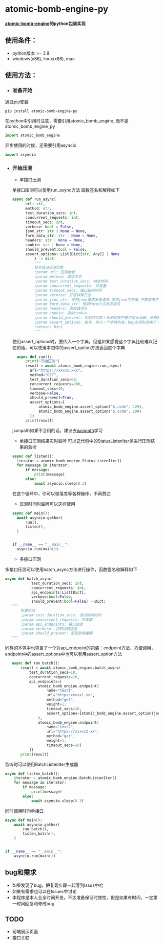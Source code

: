 # atomic-bomb-engine-py
#### [atomic-bomb-engine](https://github.com/qyzhg/atomic-bomb-engine)的python包装实现

## 使用条件：
- python版本 >= 3.8
- windows(x86), linux(x86), mac

## 使用方法：
- ### 准备开始
通过pip安装
```shell
pip install atomic-bomb-engine-py
```
在python中引用时注意，需要引用atomic_bomb_engine, 而不是atomic_bomb_engine_py
```python
import atomic_bomb_engine
```
异步使用的时候，还需要引用asyncio
```python
import asyncio
```
- ### 开始压测
  - 单接口压测
  
  单接口压测可以使用run_async方法
  函数签名和解释如下
  ```python
  async def run_async(
        url: str,
        method: str,
        test_duration_secs: int,
        concurrent_requests: int,
        timeout_secs: int,
        verbose: bool = False,
        json_str: str | None = None,
        form_data_str: str | None = None,
        headers: str | None = None,
        cookie: str | None = None,
        should_prevent:bool = False,
        assert_options: List[Dict[str, Any]] | None
            ) -> dict:
            """
            异步启动压测引擎
            :param url: 压测地址
            :param method: 请求方式
            :param test_duration_secs: 持续时间
            :param concurrent_requests: 并发量
            :param timeout_secs: 接口超时时间
            :param verbose: 开启详情日志
            :param json_str: 使用json请求发送请求,使用json字符串,不要使用字典类型
            :param form_data_str: 使用form方式发送请求
            :param headers: 添加请求头
            :param cookie: 添加cookie
            :param should_prevent: 实验性功能！压测过程中是否阻止休眠，此参数为true时，需要使用管理员权限运行才有效果，使用此功能会增加电脑功耗，但在无人值守时会非常有用
            :param assert_options: 断言，传入一个字典列表，key必须包含两个：jsonpath和reference_object e.g. [{"jsonpath": "$.code", "reference_object": 429}, {"jsonpath": "$.code", "reference_object": "300"}]， 也可以使用本包中的assert_option方法生成option
            :return: Dict
            """
  ```
  使用assert_options时，要传入一个字典，但是如果感觉这个字典比较难以记忆的话，可以使用本包中的assert_option方法返回这个字典
    ```python
      async def run():
          print("开始压测")
          result = await atomic_bomb_engine.run_async(
            url="https://xxxxx.xxx",
            method="GET",
            test_duration_secs=60,
            concurrent_requests=200,
            timeout_secs=10,
            verbose=False,
            should_prevent=True,
            assert_options=[
                atomic_bomb_engine.assert_option("$.code", 429),
                atomic_bomb_engine.assert_option("$.code", 200)
            ])
          print(result)
    ```
    jsonpath如果不会用的话，建议去[jsonpath](https://jsonpath.com/)学习
  - 单接口压测结果实时监听
  可以迭代包中的StatusListenIter类进行压测结果的监听
  ```python
  async def listen():
    iterator = atomic_bomb_engine.StatusListenIter()
    for message in iterator:
        if message:
            print(message)
        else:
            await asyncio.sleep(0.3)
  ```
   在这个循环中，你可以做落库等各种操作，不再赘述
  
    - 压测时同时监听可以这样使用
  ```python
  async def main():
    await asyncio.gather(
        run(),
        listen(),
    )
  
  
  if __name__ == "__main__":
    asyncio.run(main())
  ```

  - 多接口压测

多接口压测可以使用batch_async方法进行操作，函数签名和解释如下
 ```python
 async def batch_async(
             test_duration_secs: int,
             concurrent_requests: int,
             api_endpoints:List[Dict],
             verbose:bool=False,
             should_prevent:bool=False) ->Dict:
    """
        批量压测
        :param test_duration_secs: 测试持续时间
        :param concurrent_requests: 并发数
        :param api_endpoints: 接口信息
        :param verbose: 打印详细信息
        :param should_prevent: 是否禁用睡眠
    """
 ```
同样的本包中也包含了一个对api_endpoint的包装：endpoint方法，方便调用，endpoint中的assert_options中也可以套用assert_option方法
 ```python
    async def run_batch():
        result = await atomic_bomb_engine.batch_async(
            test_duration_secs=10,
            concurrent_requests=10,
            api_endpoints=[
                atomic_bomb_engine.endpoint(
                    name="test1",
                    url="https:xxxxx1.xx",
                    method="get",
                    weight=1,
                    timeout_secs=10,
                    assert_options=[atomic_bomb_engine.assert_option(jsonpath="$.code", reference_object=200)]
                ),
                atomic_bomb_engine.endpoint(
                    name="test2",
                    url="https://xxxxx2.xx",
                    method="get",
                    weight=1,
                    timeout_secs=10)
            ])
        print(result)
 ```
    
监听时可以使用BatchListenIter生成器
```python
async def listen_batch():
    iterator = atomic_bomb_engine.BatchListenIter()
    for message in iterator:
        if message:
            print(message)
        else:
            await asyncio.sleep(0.3)
```
同时调用时同单接口
```python 
async def main():
    await asyncio.gather(
        run_batch(),
        listen_batch(),
    )


if __name__ == "__main__":
    asyncio.run(main())
```

## bug和需求
- 如果发现了bug，把复现步骤一起写到Issus中哈
- 如果有需求也可以在Issues中讨论
- 本程序是本人业余时间开发，不太准备保证时效性，但是如果有时间，一定第一时间回复和修改bug

## TODO
 - 前端展示页面
 - 接口关联
